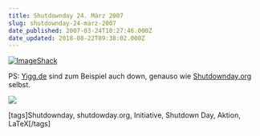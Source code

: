 ```yaml
---
title: Shutdownday 24. März 2007
slug: shutdownday-24-marz-2007
date_published: 2007-03-24T10:27:46.000Z
date_updated: 2018-08-22T09:38:02.000Z
---
```


[![ImageShack](//picdump.thafaker.de/img120.imageshack.us/img88/8283/25223869lu5.jpg)](__GHOST_URL__/27/shutdown-day-der-computerfreie-tag/)

PS: [Yigg.de](http://www.yigg.de) sind zum Beispiel auch down, genauso wie [Shutdownday.org](http://www.shutdownday.org/) selbst.

![](//picdump.thafaker.de/img120.imageshack.us/img120/4149/isdenjm1.gif)

[tags]Shutdownday, shutdowday.org, Initiative, Shutdown Day, Aktion, LaTeX[/tags]
